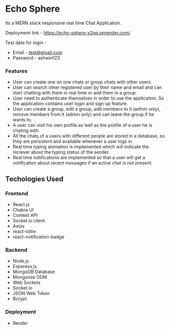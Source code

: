 # Echo Sphere

Its a MERN stack responsive real time Chat Application.

Deployment link - https://echo-sphere-x2oq.onrender.com/

Test data for login -
- Email - test@gmail.com
- Password - ashwin123

### Features

- User can create one on one chats or group chats with other users.
- User can search other registered user by their name and email and can start chatting with them in real time or add them in a group.
- User need to authenticate themselves in order to use the application. So the application contains user login and sign up feature.
- User can create a group, edit a group, add members to it (admin only), remove members from it (admin only) and can leave the group if he wants to.
- A user can visit his own profile as well as the profile of a user he is chating with.
- All the chats of a users with different people are stored in a database, so they are persistent and available whenever a user logs in.
- Real time typing animation is implemented which will indicate the reciever about the typing status of the sender.
- Real time notifications are implemented so that a user will get a notification about recent messages if an active chat is not present.

## Techologies Used

### Frontend

- React.js
- Chakra UI
- Context API
- Socket.io client
- Axios
- react-lottie
- react-notification-badge

### Backend

- Node.js
- Experess.js
- MongoDB Database
- Mongoose ODM
- Web Sockets
- Socket.io
- JSON Web Token
- Bcrypt

### Deployment

- Render
